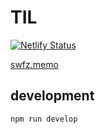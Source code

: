 # TIL

[![Netlify Status](https://api.netlify.com/api/v1/badges/093201f3-8122-4750-8d22-b273304d12e4/deploy-status)](https://app.netlify.com/sites/boring-lovelace-5e047b/deploys)

[swfz.memo](https://til.swfz.io)

## development

```
npm run develop
```